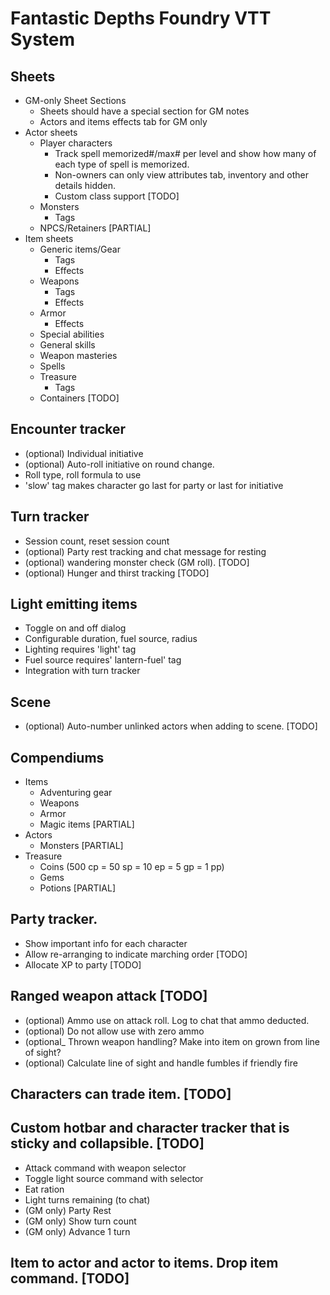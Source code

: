 # Fantastic Depths Foundry VTT System

## Sheets
- GM-only Sheet Sections
	- Sheets should have a special section for GM notes
	- Actors and items effects tab for GM only
- Actor sheets
	- Player characters 
		- Track spell memorized#/max# per level and show how many of each type of spell is memorized.
		- Non-owners can only view attributes tab, inventory and other details hidden.
		- Custom class support [TODO]
	- Monsters
		- Tags
	- NPCS/Retainers [PARTIAL]
- Item sheets
	- Generic items/Gear
		- Tags
		- Effects
	- Weapons
		- Tags
		- Effects
	- Armor
		- Effects
	- Special abilities
	- General skills
	- Weapon masteries
	- Spells
	- Treasure
		- Tags
	- Containers [TODO]
	
## Encounter tracker
- (optional) Individual initiative 
- (optional) Auto-roll initiative on round change.
- Roll type, roll formula to use 
- 'slow' tag makes character go last for party or last for initiative 

## Turn tracker 
- Session count, reset session count
- (optional) Party rest tracking and chat message for resting
- (optional) wandering monster check (GM roll). [TODO]
- (optional) Hunger and thirst tracking [TODO]
	
## Light emitting items
- Toggle on and off dialog
- Configurable duration, fuel source, radius
- Lighting requires 'light' tag
- Fuel source requires' lantern-fuel' tag
- Integration with turn tracker
	
## Scene
- (optional) Auto-number unlinked actors when adding to scene. [TODO]

## Compendiums
- Items
	- Adventuring gear
	- Weapons
	- Armor
	- Magic items [PARTIAL]
- Actors 
	- Monsters [PARTIAL]
- Treasure 
	- Coins (500 cp = 50 sp = 10 ep = 5 gp = 1 pp)
	- Gems
	- Potions [PARTIAL]

## Party tracker.
- Show important info for each character
- Allow re-arranging to indicate marching order [TODO]
- Allocate XP to party [TODO]

## Ranged weapon attack [TODO]
- (optional) Ammo use on attack roll. Log to chat that ammo deducted.
- (optional) Do not allow use with zero ammo
- (optional_ Thrown weapon handling? Make into item on grown from line of sight?
- (optional) Calculate line of sight and handle fumbles if friendly fire
	
## Characters can trade item. [TODO]

## Custom hotbar and character tracker that is sticky and collapsible. [TODO]
- Attack command with weapon selector
- Toggle light source command with selector
- Eat ration
- Light turns remaining (to chat)
- (GM only) Party Rest
- (GM only) Show turn count
- (GM only) Advance 1 turn

## Item to actor and actor to items. Drop item command. [TODO]